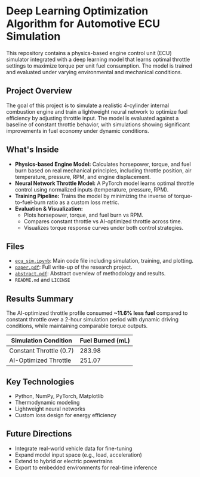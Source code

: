 # Deep Learning Optimization Algorithm for Automotive ECU Simulation

This repository contains a physics-based engine control unit (ECU) simulator integrated with a deep learning model that learns optimal throttle settings to maximize torque per unit fuel consumption. The model is trained and evaluated under varying environmental and mechanical conditions.

## Project Overview

The goal of this project is to simulate a realistic 4-cylinder internal combustion engine and train a lightweight neural network to optimize fuel efficiency by adjusting throttle input. The model is evaluated against a baseline of constant throttle behavior, with simulations showing significant improvements in fuel economy under dynamic conditions.

## What's Inside

- **Physics-based Engine Model:** Calculates horsepower, torque, and fuel burn based on real mechanical principles, including throttle position, air temperature, pressure, RPM, and engine displacement.
- **Neural Network Throttle Model:** A PyTorch model learns optimal throttle control using normalized inputs (temperature, pressure, RPM).
- **Training Pipeline:** Trains the model by minimizing the inverse of torque-to-fuel-burn ratio as a custom loss metric.
- **Evaluation & Visualization:**
  - Plots horsepower, torque, and fuel burn vs RPM.
  - Compares constant throttle vs AI-optimized throttle across time.
  - Visualizes torque response curves under both control strategies.

## Files

- [`ecu_sim.ipynb`](./ecu_sim.ipynb): Main code file including simulation, training, and plotting.
- [`paper.pdf`](./paper.pdf): Full write-up of the research project.
- [`abstract.pdf`](./abstract.pdf): Abstract overview of methodology and results.
- `README.md` and `LICENSE`

## Results Summary

The AI-optimized throttle profile consumed **~11.6% less fuel** compared to constant throttle over a 2-hour simulation period with dynamic driving conditions, while maintaining comparable torque outputs.

| Simulation Condition      | Fuel Burned (mL) |
|--------------------------|------------------|
| Constant Throttle (0.7)  | 283.98           |
| AI-Optimized Throttle    | 251.07           |

## Key Technologies

- Python, NumPy, PyTorch, Matplotlib
- Thermodynamic modeling
- Lightweight neural networks
- Custom loss design for energy efficiency

## Future Directions

- Integrate real-world vehicle data for fine-tuning
- Expand model input space (e.g., load, acceleration)
- Extend to hybrid or electric powertrains
- Export to embedded environments for real-time inference

